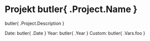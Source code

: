 # Projekt butler{ .Project.Name }

butler{ .Project.Description }

Date: butler{ .Date }
Year: butler{ .Year }
Custom: butler{ .Vars.foo }
